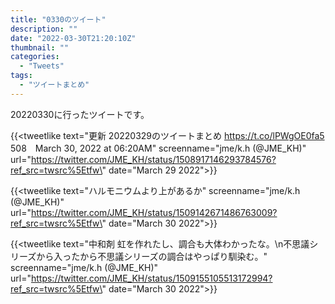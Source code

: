 ```yaml
---
title: "0330のツイート"
description: ""
date: "2022-03-30T21:20:10Z"
thumbnail: ""
categories:
  - "Tweets"
tags:
  - "ツイートまとめ"
---
```

20220330に行ったツイートです。
<!--more-->
{{<tweetlike text=\"更新 20220329のツイートまとめ https://t.co/lPWgOE0fa5 508　March 30, 2022 at 06:20AM\" screenname=\"jme/k.h (@JME_KH)\" url=\"https://twitter.com/JME_KH/status/1508917146293784576?ref_src=twsrc%5Etfw\" date=\"March 29 2022\">}}

{{<tweetlike text=\"ハルモニウムより上があるか\" screenname=\"jme/k.h (@JME_KH)\" url=\"https://twitter.com/JME_KH/status/1509142671486763009?ref_src=twsrc%5Etfw\" date=\"March 30 2022\">}}

{{<tweetlike text=\"中和剤 虹を作れたし、調合も大体わかったな。\n不思議シリーズから入ったから不思議シリーズの調合はやっぱり馴染む。\" screenname=\"jme/k.h (@JME_KH)\" url=\"https://twitter.com/JME_KH/status/1509155105513172994?ref_src=twsrc%5Etfw\" date=\"March 30 2022\">}}

